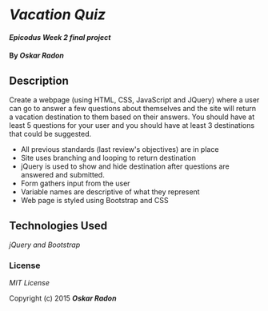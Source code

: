# _Vacation Quiz_

#### _Epicodus Week 2 final project_

#### By _**Oskar Radon**_

## Description
 Create a webpage (using HTML, CSS, JavaScript and JQuery) where a user can go to answer a few questions about themselves and the site will return a vacation destination to them based on their answers. You should have at least 5 questions for your user and you should have at least 3 destinations that could be suggested.
 - All previous standards (last review's objectives) are in place
 - Site uses branching and looping to return destination
 - jQuery is used to show and hide destination after questions are answered and submitted.
 - Form gathers input from the user
 - Variable names are descriptive of what they represent
 - Web page is styled using Bootstrap and CSS

## Technologies Used

_jQuery and Bootstrap_

### License

*MIT License*

Copyright (c) 2015 **_Oskar Radon_**
